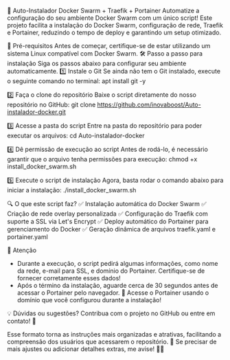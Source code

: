🚀 Auto-Instalador Docker Swarm + Traefik + Portainer
Automatize a configuração do seu ambiente Docker Swarm com um único script! Este projeto facilita a instalação do Docker Swarm, configuração de rede, Traefik e Portainer, reduzindo o tempo de deploy e garantindo um setup otimizado.

📌 Pré-requisitos
Antes de começar, certifique-se de estar utilizando um sistema Linux compatível com Docker Swarm.
🛠️ Passo a passo para instalação
Siga os passos abaixo para configurar seu ambiente automaticamente.
1️⃣ Instale o Git
Se ainda não tem o Git instalado, execute o seguinte comando no terminal:
apt install git -y


2️⃣ Faça o clone do repositório
Baixe o script diretamente do nosso repositório no GitHub:
git clone https://github.com/inovaboost/Auto-instalador-docker.git


3️⃣ Acesse a pasta do script
Entre na pasta do repositório para poder executar os arquivos:
cd Auto-instalador-docker


4️⃣ Dê permissão de execução ao script
Antes de rodá-lo, é necessário garantir que o arquivo tenha permissões para execução:
chmod +x install_docker_swarm.sh


5️⃣ Execute o script de instalação
Agora, basta rodar o comando abaixo para iniciar a instalação:
./install_docker_swarm.sh



🔍 O que este script faz?
✅ Instalação automática do Docker Swarm
✅ Criação de rede overlay personalizada
✅ Configuração do Traefik com suporte a SSL via Let's Encrypt
✅ Deploy automático do Portainer para gerenciamento do Docker
✅ Geração dinâmica de arquivos traefik.yaml e portainer.yaml

📢 Atenção
- Durante a execução, o script pedirá algumas informações, como nome da rede, e-mail para SSL, e domínio do Portainer. Certifique-se de fornecer corretamente esses dados!
- Após o término da instalação, aguarde cerca de 30 segundos antes de acessar o Portainer pelo navegador.
🔗 Acesse o Portainer usando o domínio que você configurou durante a instalação!

💡 Dúvidas ou sugestões?
Contribua com o projeto no GitHub ou entre em contato! 🚀

Esse formato torna as instruções mais organizadas e atrativas, facilitando a compreensão dos usuários que acessarem o repositório. 🎯
Se precisar de mais ajustes ou adicionar detalhes extras, me avise! 🔧🚀
